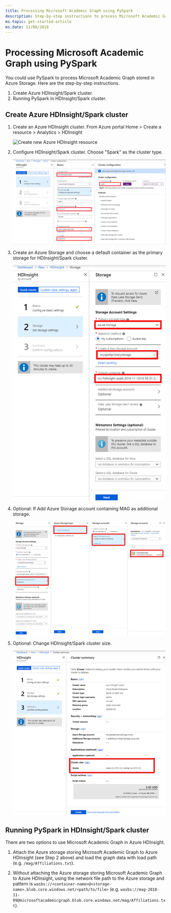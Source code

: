 ```yaml
---
title: Processing Microsoft Academic Graph using PySpark
description: Step-by-step instructions to process Microsoft Academic Graph using PySpark
ms.topic: get-started-article
ms.date: 11/08/2018
---
```

# Processing Microsoft Academic Graph using PySpark 

You could use PySpark to process Microsoft Academic Graph stored in Azure Storage. Here are the step-by-step instructions.

1. Create Azure HDInsight/Spark cluster.
1. Running PySpark in HDInsight/Spark cluster.

## Create Azure HDInsight/Spark cluster

1. Create an Azure HDInsight cluster. From Azure portal Home > Create a resource > Analytics > HDInsight

    ![Create new Azure HDInsight resource](media/create-hdinsight-select.png "Create new Azure HDInsight resource")

1. Configure HDInsight/Spark cluster. Choose "Spark" as the cluster type.

    ![Configure HDInsight/Spark cluster](media/create-spark-cluster-1.png "Configure HDInsight/Spark cluster")

1. Create an Azure Storage and choose a default container as the primary storage for HDInsight/Spark cluster.

    ![Configure primary storage](media/create-spark-cluster-2.png "Configure primary storage")

1. Optional: If Add Azure Storage account containing MAG as additional storage.

    ![Configure additional storage](media/create-spark-cluster-3.png "Configure additional storage")

1. Optional: Change HDInsight/Spark cluster size.

    ![Change cluster size](media/create-spark-cluster-4.png "Change cluster size")

## Running PySpark in HDInsight/Spark cluster

There are two options to use Microsoft Academic Graph in Azure HDInsight.

1. Attach the Azure storage storing Microsoft Academic Graph to Azure HDInsight (see Step 2 above) and load the graph data with load path (e.g. `/mag/Affiliations.txt`).

1. Without attaching the Azure storage storing Microsoft Academic Graph to Azure HDInsight, using the network file path to the Azure storage and pattern is `wasbs://<container-name>@<storage-name>.blob.core.windows.net/<path/to/file>` (e.g. `wasbs://mag-2018-11-09@microsoftacademicgraph.blob.core.windows.net/mag/Affiliations.txt`).
